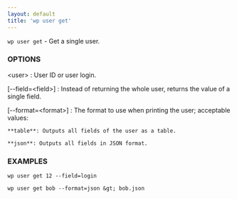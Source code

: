 ```yaml
---
layout: default
title: 'wp user get'
---
```


`wp user get` - Get a single user.

### OPTIONS

&lt;user&gt;
: User ID or user login.

[\--field=&lt;field&gt;]
: Instead of returning the whole user, returns the value of a single field.

[\--format=&lt;format&gt;]
: The format to use when printing the user; acceptable values:

    **table**: Outputs all fields of the user as a table.

    **json**: Outputs all fields in JSON format.

### EXAMPLES

    wp user get 12 --field=login

    wp user get bob --format=json &gt; bob.json

